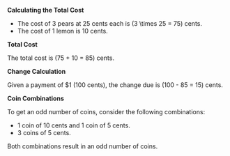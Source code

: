 **Calculating the Total Cost**

- The cost of 3 pears at 25 cents each is \(3 \times 25 = 75\) cents.
- The cost of 1 lemon is 10 cents.

**Total Cost**

The total cost is \(75 + 10 = 85\) cents.

**Change Calculation**

Given a payment of $1 (100 cents), the change due is \(100 - 85 = 15\) cents.

**Coin Combinations**

To get an odd number of coins, consider the following combinations:
- 1 coin of 10 cents and 1 coin of 5 cents.
- 3 coins of 5 cents.

Both combinations result in an odd number of coins.